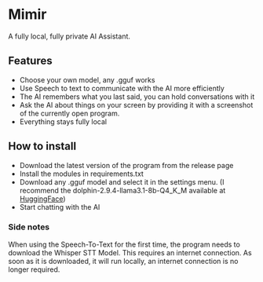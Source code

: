 # Mimir
A fully local, fully private AI Assistant.

## Features
* Choose your own model, any .gguf works
* Use Speech to text to communicate with the AI more efficiently
* The AI remembers what you last said, you can hold conversations with it
* Ask the AI about things on your screen by providing it with a screenshot of the currently open program.
* Everything stays fully local


## How to install
* Download the latest version of the program from the release page
* Install the modules in requirements.txt
* Download any .gguf model and select it in the settings menu. (I recommend the dolphin-2.9.4-llama3.1-8b-Q4_K_M available at [HuggingFace](https://huggingface.co/dphn/dolphin-2.9.4-llama3.1-8b-gguf))
* Start chatting with the AI


### Side notes
When using the Speech-To-Text for the first time, the program needs to download the Whisper STT Model. This requires an internet connection. As soon as it is downloaded, it will run locally, an internet connection is no longer required.